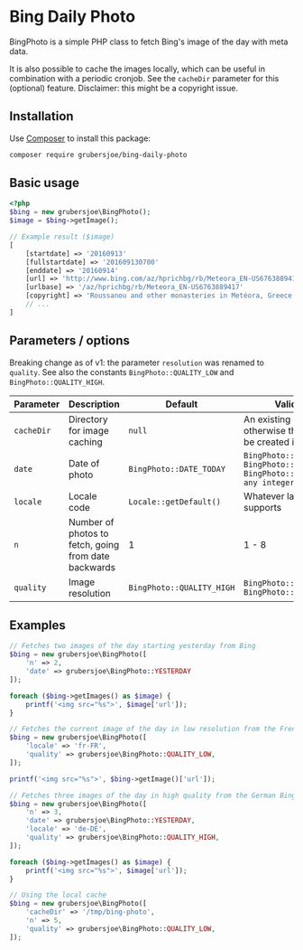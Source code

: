 # Bing Daily Photo

BingPhoto is a simple PHP class to fetch Bing's image of the day with meta data.

It is also possible to cache the images locally, which can be useful in combination with a periodic cronjob. See the `cacheDir` parameter for this (optional) feature. Disclaimer: this might be a copyright issue.

## Installation

Use [Composer](https://getcomposer.org/) to install this package:

```sh
composer require grubersjoe/bing-daily-photo
```

## Basic usage

```php
<?php
$bing = new grubersjoe\BingPhoto();
$image = $bing->getImage();

// Example result ($image)
[
    [startdate] => '20160913'
    [fullstartdate] => '201609130700'
    [enddate] => '20160914'
    [url] => 'http://www.bing.com/az/hprichbg/rb/Meteora_EN-US6763889417_1920x1080.jpg'
    [urlbase] => '/az/hprichbg/rb/Meteora_EN-US6763889417'
    [copyright] => 'Roussanou and other monasteries in Metéora, Greece (© Stian Rekdal/Nimia)'   
    // ...
]
```

## Parameters / options

Breaking change as of v1: the parameter `resolution` was renamed to `quality`. See also the constants `BingPhoto::QUALITY_LOW` and `BingPhoto::QUALITY_HIGH`.

| Parameter   |Description        |Default              |Valid values|
|-------------|-------------------|---------------------|------------|
| `cacheDir` | Directory for image caching | `null` | An existing directory, otherwise the directory will be created if possible |
| `date` | Date of photo | `BingPhoto::DATE_TODAY` |`BingPhoto::DATE_YESTERDAY`<br>`BingPhoto::DATE_TODAY`<br>`BingPhoto::DATE_TOMORROW`<br>`any integer >= -1` |
| `locale` |Locale code | `Locale::getDefault()` | Whatever language Bing supports |
| `n` | Number of photos to fetch, going from date backwards | 1 | 1 - 8 |
| `quality` | Image resolution | `BingPhoto::QUALITY_HIGH` | `BingPhoto::QUALITY_LOW`<br>`BingPhoto::QUALITY_HIGH` |


## Examples

```php
// Fetches two images of the day starting yesterday from Bing
$bing = new grubersjoe\BingPhoto([
    'n' => 2,
    'date' => grubersjoe\BingPhoto::YESTERDAY
]);

foreach ($bing->getImages() as $image) {
    printf('<img src="%s">', $image['url']);
}
```

```php
// Fetches the current image of the day in low resolution from the French Bing portal
$bing = new grubersjoe\BingPhoto([
    'locale' => 'fr-FR',
    'quality' => grubersjoe\BingPhoto::QUALITY_LOW,
]);

printf('<img src="%s">', $bing->getImage()['url']);
```

```php
// Fetches three images of the day in high quality from the German Bing portal, starting yesterday
$bing = new grubersjoe\BingPhoto([
    'n' => 3,
    'date' => grubersjoe\BingPhoto::YESTERDAY,
    'locale' => 'de-DE',
    'quality' => grubersjoe\BingPhoto::QUALITY_HIGH,
]);

foreach ($bing->getImages() as $image) {
    printf('<img src="%s">', $image['url']);
}
```

```php
// Using the local cache 
$bing = new grubersjoe\BingPhoto([
    'cacheDir' => '/tmp/bing-photo',
    'n' => 5,
    'quality' => grubersjoe\BingPhoto::QUALITY_LOW,
]);
```
